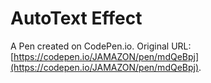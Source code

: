 # AutoText Effect

A Pen created on CodePen.io. Original URL: [https://codepen.io/JAMAZON/pen/mdQeBpj](https://codepen.io/JAMAZON/pen/mdQeBpj).

